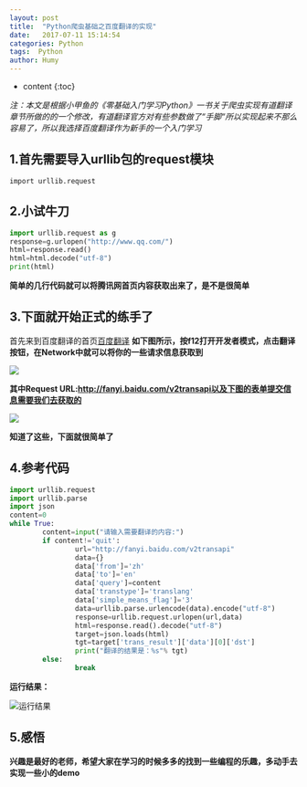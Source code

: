 ```yaml
---
layout: post
title:  "Python爬虫基础之百度翻译的实现"
date:   2017-07-11 15:14:54
categories: Python
tags:  Python
author: Humy
---
```

* content
{:toc}


*注：本文是根据小甲鱼的《零基础入门学习Python》一书关于爬虫实现有道翻译章节所做的的一个修改，有道翻译官方对有些参数做了“手脚“所以实现起来不那么容易了，所以我选择百度翻译作为新手的一个入门学习*




## 1.首先需要导入urllib包的request模块
`import urllib.request`
## 2.小试牛刀
```py
import urllib.request as g
response=g.urlopen("http://www.qq.com/")
html=response.read()
html=html.decode("utf-8")
print(html)
```
**简单的几行代码就可以将腾讯网首页内容获取出来了，是不是很简单**
## 3.下面就开始正式的练手了
首先来到百度翻译的首页[百度翻译](http://fanyi.baidu.com/)
**如下图所示，按f12打开开发者模式，点击翻译按钮，在Network中就可以将你的一些请求信息获取到**

![](http://upload-images.jianshu.io/upload_images/2896168-064fb2b7d8104b06.png?imageMogr2/auto-orient/strip%7CimageView2/2/w/1240)

**其中Request URL:http://fanyi.baidu.com/v2transapi以及下图的表单提交信息需要我们去获取的**

![](http://upload-images.jianshu.io/upload_images/2896168-82e07650b752def2.png?imageMogr2/auto-orient/strip%7CimageView2/2/w/1240)

**知道了这些，下面就很简单了**
## 4.参考代码

```py
import urllib.request
import urllib.parse
import json
content=0
while True:
        content=input("请输入需要翻译的内容:")
        if content!='quit':
                url="http://fanyi.baidu.com/v2transapi"
                data={}
                data['from']='zh'
                data['to']='en'
                data['query']=content
                data['transtype']='translang'
                data['simple_means_flag']='3'
                data=urllib.parse.urlencode(data).encode("utf-8")
                response=urllib.request.urlopen(url,data)
                html=response.read().decode("utf-8")
                target=json.loads(html)
                tgt=target['trans_result']['data'][0]['dst']
                print("翻译的结果是：%s"% tgt)
        else:
                break

```
**运行结果：**

![运行结果](http://upload-images.jianshu.io/upload_images/2896168-25ab5420f36e5149.png?imageMogr2/auto-orient/strip%7CimageView2/2/w/1240)

## 5.感悟
**兴趣是最好的老师，希望大家在学习的时候多多的找到一些编程的乐趣，多动手去实现一些小的demo**

